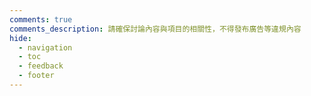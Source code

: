```yaml
---
comments: true
comments_description: 請確保討論內容與項目的相關性，不得發布廣告等違規內容
hide:
  - navigation
  - toc
  - feedback
  - footer
---
```

